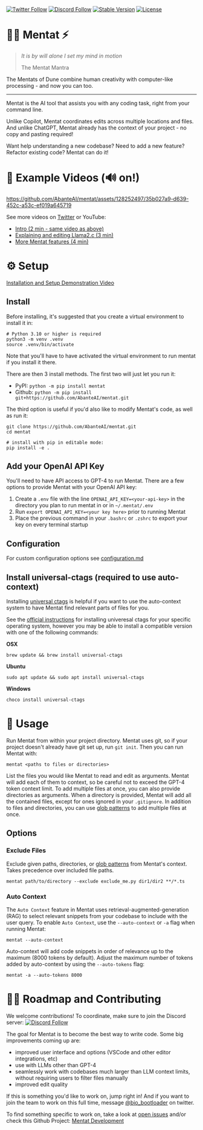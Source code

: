 [![Twitter Follow](https://img.shields.io/twitter/follow/bio_bootloader?style=social)](https://twitter.com/bio_bootloader)
[![Discord Follow](https://dcbadge.vercel.app/api/server/XbPdxAMJte?style=flat)](https://discord.gg/zbvd9qx9Pb)
[![Stable Version](https://img.shields.io/pypi/v/mentat?color=blue)](https://pypi.org/project/mentat/)
[![License](https://img.shields.io/pypi/l/mentat.svg)](https://github.com/AbanteAI/mentat/blob/main/LICENSE)

# 🧙‍♂️ Mentat ⚡

> _It is by will alone I set my mind in motion_
> 
> The Mentat Mantra

The Mentats of Dune combine human creativity with computer-like processing - and now you can too.

---

Mentat is the AI tool that assists you with any coding task, right from your command line.

Unlike Copilot, Mentat coordinates edits across multiple locations and files. And unlike ChatGPT, Mentat already has the context of your project - no copy and pasting required!

Want help understanding a new codebase? Need to add a new feature? Refactor existing code? Mentat can do it!

# 🍿 Example Videos (🔊 on!)

https://github.com/AbanteAI/mentat/assets/128252497/35b027a9-d639-452c-a53c-ef019a645719

See more videos on [Twitter](https://twitter.com/bio_bootloader/status/1683906735248125955) or YouTube:
- [Intro (2 min - same video as above)](https://www.youtube.com/watch?v=lODjaWclwpY)
- [Explaining and editing Llama2.c (3 min)](https://www.youtube.com/watch?v=qSyTWMFOjPs)
- [More Mentat features (4 min)](https://www.youtube.com/watch?v=YJLDIqq8k2A)

# ⚙️ Setup

[Installation and Setup Demonstration Video](https://www.youtube.com/watch?v=bVJP8hY8uRM)

## Install

Before installing, it's suggested that you create a virtual environment to install it in:

```
# Python 3.10 or higher is required
python3 -m venv .venv
source .venv/bin/activate
```

Note that you'll have to have activated the virtual environment to run mentat if you install it there.

There are then 3 install methods. The first two will just let you run it:
- PyPI: `python -m pip install mentat`
- Github: `python -m pip install git+https://github.com/AbanteAI/mentat.git`

The third option is useful if you'd also like to modify Mentat's code, as well as run it:

```
git clone https://github.com/AbanteAI/mentat.git
cd mentat

# install with pip in editable mode:
pip install -e .
```

## Add your OpenAI API Key

You'll need to have API access to GPT-4 to run Mentat. There are a few options to provide Mentat with your OpenAI API key:

1. Create a `.env` file with the line `OPENAI_API_KEY=<your-api-key>` in the directory you plan to run mentat in or in `~/.mentat/.env`
2. Run `export OPENAI_API_KEY=<your key here>` prior to running Mentat
3. Place the previous command in your `.bashrc` or `.zshrc` to export your key on every terminal startup

## Configuration

For custom configuration options see [configuration.md](docs/configuration.md)

## Install universal-ctags (required to use auto-context)

Installing [universal ctags](https://github.com/universal-ctags/ctags) is helpful if you want to use the auto-context system to have Mentat find relevant parts of files for you.

See the [official instructions](https://github.com/universal-ctags/ctags#the-latest-build-and-package) for installing univeresal ctags for your specific operating system, however you may be able to install a compatible version with one of the following commands:

**OSX**
```shell
brew update && brew install universal-ctags
```

**Ubuntu**
```shell
sudo apt update && sudo apt install universal-ctags
```

**Windows**
```shell
choco install universal-ctags
```


# 🚀 Usage

Run Mentat from within your project directory. Mentat uses git, so if your project doesn't already have git set up, run `git init`. Then you can run Mentat with:

`mentat <paths to files or directories>`

List the files you would like Mentat to read and edit as arguments. Mentat will add each of them to context, so be careful not to exceed the GPT-4 token context limit. To add multiple files at once, you can also provide directories as arguments. When a directory is provided, Mentat will add all the contained files, except for ones ignored in your `.gitignore`. In addition to files and directories, you can use [glob patterns](https://docs.python.org/3/library/glob.html) to add multiple files at once.

## Options

### Exclude Files

Exclude given paths, directories, or [glob patterns](https://docs.python.org/3/library/glob.html) from Mentat's context. Takes precedence over included file paths.
```
mentat path/to/directory --exclude exclude_me.py dir1/dir2 **/*.ts
```

### Auto Context

The `Auto Context` feature in Mentat uses retrieval-augmented-generation (RAG) to select relevant snippets from your codebase to include with the user query. To enable `Auto Context`, use the `--auto-context` or `-a` flag when running Mentat:

```
mentat --auto-context
```

Auto-context will add code snippets in order of relevance up to the maximum (8000 tokens by default). Adjust the maximum number of tokens added by auto-context by using the `--auto-tokens` flag:

```
mentat -a --auto-tokens 8000
```

# 👩‍💻 Roadmap and Contributing

We welcome contributions! To coordinate, make sure to join the Discord server: [![Discord Follow](https://dcbadge.vercel.app/api/server/XbPdxAMJte?style=flat)](https://discord.gg/zbvd9qx9Pb)

The goal for Mentat is to become the best way to write code. Some big improvements coming up are:
- improved user interface and options (VSCode and other editor integrations, etc)
- use with LLMs other than GPT-4
- seamlessly work with codebases much larger than LLM context limits, without requiring users to filter files manually
- improved edit quality

If this is something you'd like to work on, jump right in! And if you want to join the team to work on this full time, message [@bio_bootloader](https://twitter.com/bio_bootloader) on twitter.

To find something specific to work on, take a look at [open issues](https://github.com/AbanteAI/mentat/issues) and/or check this Github Project: [Mentat Development](https://github.com/users/biobootloader/projects/2)
